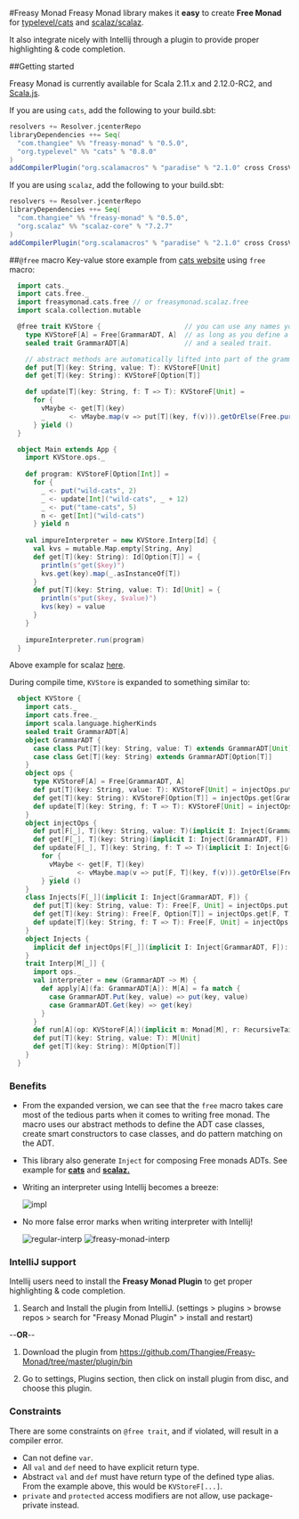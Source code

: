 #Freasy Monad
Freasy Monad library makes it **easy** to create **Free Monad** for [typelevel/cats](https://github.com/typelevel/cats)
and [scalaz/scalaz](https://github.com/scalaz/scalaz).

It also integrate nicely with Intellij through a plugin to provide proper highlighting & code completion. 

##Getting started

Freasy Monad is currently available for Scala 2.11.x and 2.12.0-RC2, and [Scala.js](http://www.scala-js.org/).

If you are using `cats`, add the following to your build.sbt: 

```scala
resolvers += Resolver.jcenterRepo
libraryDependencies ++= Seq(
  "com.thangiee" %% "freasy-monad" % "0.5.0",
  "org.typelevel" %% "cats" % "0.8.0" 
)
addCompilerPlugin("org.scalamacros" % "paradise" % "2.1.0" cross CrossVersion.full)
```

If you are using `scalaz`, add the following to your build.sbt: 
```scala
resolvers += Resolver.jcenterRepo
libraryDependencies ++= Seq(
  "com.thangiee" %% "freasy-monad" % "0.5.0",
  "org.scalaz" %% "scalaz-core" % "7.2.7"
)
addCompilerPlugin("org.scalamacros" % "paradise" % "2.1.0" cross CrossVersion.full)
```

##`@free` macro
Key-value store example from [cats website](http://typelevel.org/cats/datatypes/freemonad.html) using `free` macro:

```scala
  import cats._
  import cats.free._
  import freasymonad.cats.free // or freasymonad.scalaz.free
  import scala.collection.mutable

  @free trait KVStore {                     // you can use any names you like
    type KVStoreF[A] = Free[GrammarADT, A]  // as long as you define a type alias for Free 
    sealed trait GrammarADT[A]              // and a sealed trait.

    // abstract methods are automatically lifted into part of the grammar ADT
    def put[T](key: String, value: T): KVStoreF[Unit]
    def get[T](key: String): KVStoreF[Option[T]]

    def update[T](key: String, f: T => T): KVStoreF[Unit] =
      for {
        vMaybe <- get[T](key)
        _      <- vMaybe.map(v => put[T](key, f(v))).getOrElse(Free.pure(()))
      } yield ()
  }

  object Main extends App {
    import KVStore.ops._
  
    def program: KVStoreF[Option[Int]] =
      for {
        _ <- put("wild-cats", 2)
        _ <- update[Int]("wild-cats", _ + 12)
        _ <- put("tame-cats", 5)
        n <- get[Int]("wild-cats")
      } yield n
  
    val impureInterpreter = new KVStore.Interp[Id] {
      val kvs = mutable.Map.empty[String, Any]
      def get[T](key: String): Id[Option[T]] = {
        println(s"get($key)")
        kvs.get(key).map(_.asInstanceOf[T])
      }
      def put[T](key: String, value: T): Id[Unit] = {
        println(s"put($key, $value)")
        kvs(key) = value
      }
    }
    
    impureInterpreter.run(program)
  }
```
Above example for scalaz [here](https://github.com/Thangiee/Freasy-Monad/blob/master/core/shared/src/test/scala/examples/scalaz/KVStore.scala).

During compile time, `KVStore` is expanded to something similar to:
```scala
  object KVStore {
    import cats._
    import cats.free._
    import scala.language.higherKinds
    sealed trait GrammarADT[A]
    object GrammarADT {
      case class Put[T](key: String, value: T) extends GrammarADT[Unit]
      case class Get[T](key: String) extends GrammarADT[Option[T]]
    }
    object ops {
      type KVStoreF[A] = Free[GrammarADT, A]
      def put[T](key: String, value: T): KVStoreF[Unit] = injectOps.put[GrammarADT, T](key, value)
      def get[T](key: String): KVStoreF[Option[T]] = injectOps.get[GrammarADT, T](key)
      def update[T](key: String, f: T => T): KVStoreF[Unit] = injectOps.update[GrammarADT, T](key, f) 
    }
    object injectOps {
      def put[F[_], T](key: String, value: T)(implicit I: Inject[GrammarADT, F]): Free[F, Unit] = Free.liftF(I.inj(GrammarADT.Put(key, value)));
      def get[F[_], T](key: String)(implicit I: Inject[GrammarADT, F]): Free[F, Option[T]] = Free.liftF(I.inj(GrammarADT.Get(key)));
      def update[F[_], T](key: String, f: T => T)(implicit I: Inject[GrammarADT, F]): Free[F, Unit] =
        for {
          vMaybe <- get[F, T](key)
          _      <- vMaybe.map(v => put[F, T](key, f(v))).getOrElse(Free.pure(()))
        } yield ()
    }
    class Injects[F[_]](implicit I: Inject[GrammarADT, F]) {
      def put[T](key: String, value: T): Free[F, Unit] = injectOps.put[F, T](key, value);
      def get[T](key: String): Free[F, Option[T]] = injectOps.get[F, T](key);
      def update[T](key: String, f: T => T): Free[F, Unit] = injectOps.update[F, T](key, f)
    }
    object Injects {
      implicit def injectOps[F[_]](implicit I: Inject[GrammarADT, F]): Inject[F] = new Inject[F]()
    }
    trait Interp[M[_]] {
      import ops._
      val interpreter = new (GrammarADT ~> M) {
        def apply[A](fa: GrammarADT[A]): M[A] = fa match {
          case GrammarADT.Put(key, value) => put(key, value)
          case GrammarADT.Get(key) => get(key)
        }
      }
      def run[A](op: KVStoreF[A])(implicit m: Monad[M], r: RecursiveTailRecM[M]): M[A] = op.foldMap(interpreter)
      def put[T](key: String, value: T): M[Unit]
      def get[T](key: String): M[Option[T]]
    }
  }
```

### Benefits

* From the expanded version, we can see that the `free` macro takes care most of the tedious parts when it
comes to writing free monad. The macro uses our abstract methods to define the ADT case classes, create smart 
constructors to case classes, and do pattern matching on the ADT. 

* This library also generate `Inject` for composing Free monads ADTs. See example for 
[**cats**](https://github.com/Thangiee/Freasy-Monad/blob/master/core/shared/src/test/scala/examples/cats/ComposeFreeMonads.scala) and
[**scalaz.**](https://github.com/Thangiee/Freasy-Monad/blob/master/core/shared/src/test/scala/examples/scalaz/ComposeFreeMonads.scala)

* Writing an interpreter using Intellij becomes a breeze:

  ![impl](https://cloud.githubusercontent.com/assets/4734933/18320271/c2904ed6-74ee-11e6-9202-bdb3fc3dc8c2.gif)

* No more false error marks when writing interpreter with Intellij! 
  
  ![regular-interp](https://cloud.githubusercontent.com/assets/4734933/18316097/f5de4ff0-74de-11e6-8542-00daa28c04c7.png) 
  ![freasy-monad-interp](https://cloud.githubusercontent.com/assets/4734933/18316104/f9025b4a-74de-11e6-8b4f-8414df117cea.png)

### IntelliJ support

Intellij users need to install the **Freasy Monad Plugin** to get proper highlighting & code completion.

1) Search and Install the plugin from IntelliJ. (settings > plugins > browse repos > search for "Freasy Monad Plugin" > install and restart) 

  --**OR**--

1) Download the plugin from https://github.com/Thangiee/Freasy-Monad/tree/master/plugin/bin

2) Go to settings, Plugins section, then click on install plugin from disc, and choose this plugin. 

### Constraints

There are some constraints on `@free trait`, and if violated, will result in a compiler error.

* Can not define `var`.
* All `val` and `def` need to have explicit return type.
* Abstract `val` and `def` must have return type of the defined type alias. From the example above, this would be `KVStoreF[...]`.
* `private` and `protected` access modifiers are not allow, use package-private instead.
